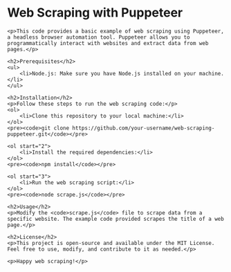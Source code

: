 <!DOCTYPE html>
<html>
<head>
    <title>Web Scraping with Puppeteer</title>
</head>
<body>
    <h1>Web Scraping with Puppeteer</h1>

    <p>This code provides a basic example of web scraping using Puppeteer, a headless browser automation tool. Puppeteer allows you to programmatically interact with websites and extract data from web pages.</p>

    <h2>Prerequisites</h2>
    <ul>
        <li>Node.js: Make sure you have Node.js installed on your machine.</li>
    </ul>

    <h2>Installation</h2>
    <p>Follow these steps to run the web scraping code:</p>
    <ol>
        <li>Clone this repository to your local machine:</li>
    </ol>
    <pre><code>git clone https://github.com/your-username/web-scraping-puppeteer.git</code></pre>

    <ol start="2">
        <li>Install the required dependencies:</li>
    </ol>
    <pre><code>npm install</code></pre>

    <ol start="3">
        <li>Run the web scraping script:</li>
    </ol>
    <pre><code>node scrape.js</code></pre>

    <h2>Usage</h2>
    <p>Modify the <code>scrape.js</code> file to scrape data from a specific website. The example code provided scrapes the title of a web page.</p>

    <h2>License</h2>
    <p>This project is open-source and available under the MIT License. Feel free to use, modify, and contribute to it as needed.</p>

    <p>Happy web scraping!</p>
</body>
</html>
